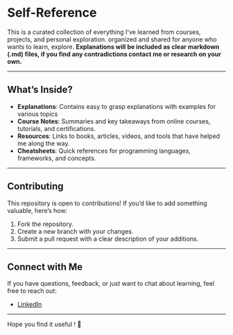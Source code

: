 # Self-Reference  
This is a curated collection of everything I've learned from courses, projects, and personal exploration. organized and shared for anyone who wants to learn, explore.
**Explanations will be included as clear markdown (.md) files, if you find any contradictions contact me or research on your own.**

---

##  What’s Inside?  
- **Explanations**: Contains easy to grasp explanations with examples for various topics
- **Course Notes**: Summaries and key takeaways from online courses, tutorials, and certifications.    
- **Resources**: Links to books, articles, videos, and tools that have helped me along the way.  
- **Cheatsheets**: Quick references for programming languages, frameworks, and concepts.
   
---

##  Contributing  
This repository is open to contributions! If you’d like to add something valuable, here’s how:  
1. Fork the repository.  
2. Create a new branch with your changes.  
3. Submit a pull request with a clear description of your additions.    

---

##  Connect with Me  
If you have questions, feedback, or just want to chat about learning, feel free to reach out:  
- [LinkedIn](https://www.linkedin.com/in/anas-khaled-b47538267/)    

---

Hope you find it useful ! 🚀  
